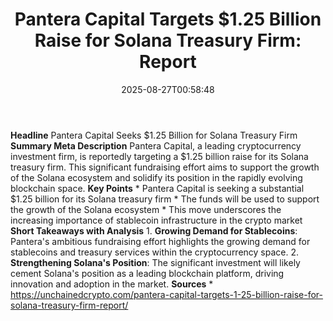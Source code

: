 ﻿---
title: "Pantera Capital Targets $1.25 Billion Raise for Solana Treasury Firm: Report"
date: "2025-08-27T00:58:48"
category: "Markets"
summary: ""
slug: "pantera capital targets 125 billion raise for solana treasur"
source_urls:
  - "https://unchainedcrypto.com/pantera-capital-targets-1-25-billion-raise-for-solana-treasury-firm-report/"
seo:
  title: "Pantera Capital Targets $1.25 Billion Raise for Solana Treasury Firm: Report | Hash n Hedge"
  description: ""
  keywords: ["news", "markets", "brief"]
---
**Headline** Pantera Capital Seeks $1.25 Billion for Solana Treasury Firm  **Summary Meta Description** Pantera Capital, a leading cryptocurrency investment firm, is reportedly targeting a $1.25 billion raise for its Solana treasury firm. This significant fundraising effort aims to support the growth of the Solana ecosystem and solidify its position in the rapidly evolving blockchain space.  **Key Points**  * Pantera Capital is seeking a substantial $1.25 billion for its Solana treasury firm * The funds will be used to support the growth of the Solana ecosystem * This move underscores the increasing importance of stablecoin infrastructure in the crypto market  **Short Takeaways with Analysis**  1. **Growing Demand for Stablecoins**: Pantera's ambitious fundraising effort highlights the growing demand for stablecoins and treasury services within the cryptocurrency space. 2. **Strengthening Solana's Position**: The significant investment will likely cement Solana's position as a leading blockchain platform, driving innovation and adoption in the market.  **Sources** * https://unchainedcrypto.com/pantera-capital-targets-1-25-billion-raise-for-solana-treasury-firm-report/ 
